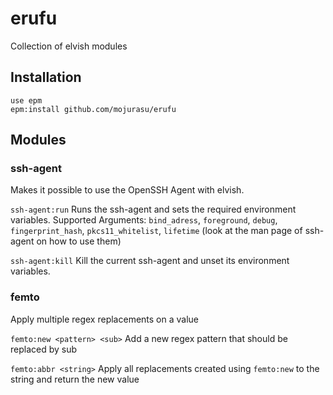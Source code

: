 # erufu
Collection of elvish modules

## Installation
```
use epm
epm:install github.com/mojurasu/erufu
```

## Modules
### ssh-agent
Makes it possible to use the OpenSSH Agent with elvish.


`ssh-agent:run` Runs the ssh-agent and sets the required environment variables. Supported Arguments: `bind_adress`, `foreground`, `debug`, `fingerprint_hash`, `pkcs11_whitelist`, `lifetime` (look at the man page of ssh-agent on how to use them)

`ssh-agent:kill` Kill the current ssh-agent and unset its environment variables. 

### femto
Apply multiple regex replacements on a value

`femto:new <pattern> <sub>` Add a new regex pattern that should be replaced by sub

`femto:abbr <string>` Apply all replacements created using `femto:new` to the string and return the new value
